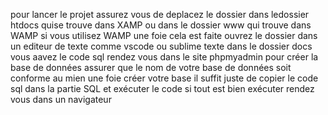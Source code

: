 pour lancer le projet  assurez vous de deplacez le dossier dans ledossier htdocs quise trouve dans XAMP ou dans le dossier www qui trouve dans WAMP si vous utilisez WAMP une foie cela est faite ouvrez le dossier dans un editeur de texte comme vscode ou sublime texte dans le dossier docs vous aavez le  code sql rendez vous dans le site phpmyadmin pour créer la base de données assurer que le nom de votre base de données soit conforme au mien une foie créer votre base il suffit juste de copier le code sql dans la partie SQL et exécuter le code si tout est bien exécuter rendez vous dans un navigateur
